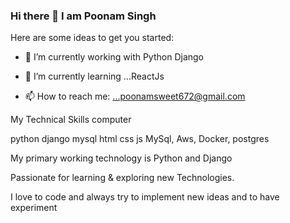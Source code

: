 ### Hi there 👋 I am Poonam Singh


Here are some ideas to get you started:

- 🔭 I’m currently working with Python Django
- 🌱 I’m currently learning ...ReactJs



- 📫 How to reach me: ...poonamsweet672@gmail.com

My Technical Skills computer

python django mysql html css js MySql, Aws, Docker, postgres

My primary working technology is Python and Django

Passionate for learning & exploring new Technologies.

I love to code and always try to implement new ideas and to have experiment
